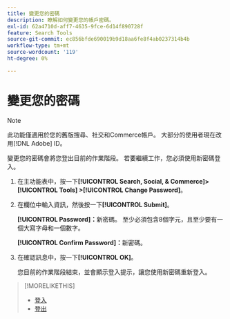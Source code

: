 ```yaml
---
title: 變更您的密碼
description: 瞭解如何變更您的帳戶密碼。
exl-id: 62a4710d-aff7-4635-9fce-6d14f890728f
feature: Search Tools
source-git-commit: ec856bfde690019b9d18aa6fe8f4ab0237314b4b
workflow-type: tm+mt
source-wordcount: '119'
ht-degree: 0%

---
```


# 變更您的密碼

>[!NOTE]
>
>此功能僅適用於您的舊版搜尋、社交和Commerce帳戶。 大部分的使用者現在改用[!DNL Adobe] ID。<!-- Replace this with a new topic with the new info. pointing to ?where? [Not the correct place!!! https://experienceleague.adobe.com/en/docs/core-services/interface/experience-cloud#manage-your-user-profile] -->

變更您的密碼會將您登出目前的作業階段。 若要繼續工作，您必須使用新密碼登入。

1. 在主功能表中，按一下&#x200B;**[!UICONTROL Search, Social, & Commerce]> [!UICONTROL Tools] >[!UICONTROL Change Password]**。

1. 在欄位中輸入資訊，然後按一下&#x200B;**[!UICONTROL Submit]**。

   **[!UICONTROL Password]：**&#x200B;新密碼。 至少必須包含8個字元，且至少要有一個大寫字母和一個數字。

   **[!UICONTROL Confirm Password]：**&#x200B;新密碼。

1. 在確認訊息中，按一下&#x200B;**[!UICONTROL OK]**。

   您目前的作業階段結束，並會顯示登入提示，讓您使用新密碼重新登入。

>[!MORELIKETHIS]
>
>* [登入](/help/search-social-commerce/getting-started/sign-in.md)
>* [登出](/help/search-social-commerce/getting-started/sign-out.md)

